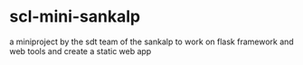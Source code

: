 # scl-mini-sankalp
a miniproject by the sdt team of the sankalp to work on flask framework and web tools and create a static web app
